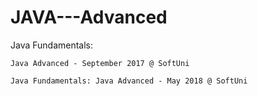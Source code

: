 # JAVA---Advanced
Java Fundamentals:

    Java Advanced - September 2017 @ SoftUni

    Java Fundamentals: Java Advanced - May 2018 @ SoftUni
